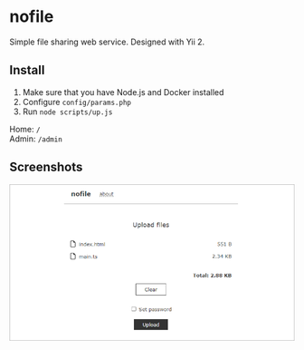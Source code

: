 # nofile
Simple file sharing web service. Designed with Yii 2.

## Install
1. Make sure that you have Node.js and Docker installed
2. Configure ```config/params.php```
3. Run ```node scripts/up.js```

Home: ```/```  
Admin: ```/admin```

## Screenshots
![Screenshot #1](doc/images/screenshot-1.png)
